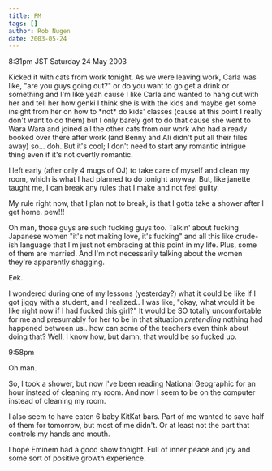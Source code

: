 ```yaml
---
title: PM
tags: []
author: Rob Nugen
date: 2003-05-24
---
```


<p class=date>8:31pm JST Saturday 24 May 2003</p>

<p>Kicked it with cats from work tonight.  As we were leaving work,
Carla was like, "are you guys going out?" or do you want to go get a
drink or something and I'm like yeah cause I like Carla and wanted to
hang out with her and tell her how genki I think she is with the kids
and maybe get some insight from her on how to *not* do kids' classes
(cause at this point I really don't want to do them) but I only barely
got to do that cause she went to Wara Wara and joined all the other
cats from our work who had already booked over there after work (and
Benny and Ali didn't put all their files away) so... doh.  But it's
cool; I don't need to start any romantic intrigue thing even if it's
not overtly romantic.</p>

<p>I left early (after only 4 mugs of OJ) to take care of myself and
clean my room, which is what I had planned to do tonight anyway.  But,
like janette taught me, I can break any rules that I make and not feel
guilty.</p>

<p>My rule right now, that I plan not to break, is that I gotta take a
shower after I get home.  pew!!!</p>

<p>Oh man, those guys are such fucking guys too.  Talkin' about
fucking Japanese women "it's not making love, it's fucking" and all
this like crude-ish language that I'm just not embracing at this point
in my life.  Plus, some of them are married.  And I'm not necessarily
talking about the women they're apparently shagging.</p>

<p>Eek.</p>

<p>I wondered during one of my lessons (yesterday?) what it could be
like if I got jiggy with a student, and I realized..  I was like,
"okay, what would it be like right now if I had fucked this girl?"  It
would be SO totally uncomfortable for me and presumably for her to be
in that situation <em>pretending</em> nothing had happened between
us..  how can some of the teachers even think about doing that?  Well,
I know how, but damn, that would be so fucked up.</p>

<p class=date>9:58pm</p>

<p>Oh man.</p>

<p>So, I took a shower, but now I've been reading National Geographic
for an hour instead of cleaning my room.  And now I seem to be on the
computer instead of cleaning my room.</p>

<p>I also seem to have eaten 6 baby KitKat bars.  Part of me wanted to
save half of them for tomorrow, but most of me didn't.  Or at least
not the part that controls my hands and mouth.</p>

<p>I hope Eminem had a good show tonight.  Full of inner peace and joy
and some sort of positive growth experience.</p>

